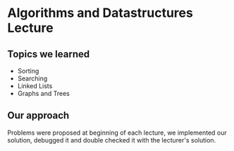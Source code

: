 # Algorithms and Datastructures Lecture

## Topics we learned

- Sorting
- Searching
- Linked Lists
- Graphs and Trees

## Our approach
Problems were proposed at beginning of each lecture, we implemented
our solution, debugged it and double checked it with the lecturer's solution.